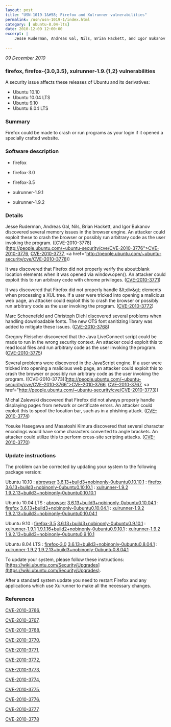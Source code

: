 ```yaml
---
layout: post
title: "USN-1019-1&#58; Firefox and Xulrunner vulnerabilities"
permalink: /usn/usn-1019-1/index.html
category: [ ubuntu-8.04-lts]
date: 2010-12-09 12:00:00
excerpt: |
    Jesse Ruderman, Andreas Gal, Nils, Brian Hackett, and Igor Bukanov discovered several memory issues in the browser engine. An attacker could exploit these to crash the browser or possibly run arbitrary code as the user invoking the program. ([CVE-2010-3778](http://people.ubuntu.com/~ubuntu-security/cve/CVE-2010-3776">CVE-2010-3776</a>, <a href="http://people.ubuntu.com/~ubuntu-security/cve/CVE-2010-3777">CVE-2010-3777</a>, <a href="http://people.ubuntu.com/~ubuntu-security/cve/CVE-2010-3778))
    
--- 
```

 
 

*09 December 2010*

### firefox, firefox-{3.0,3.5}, xulrunner-1.9.{1,2} vulnerabilities

A security issue affects these releases of Ubuntu and its derivatives:

* Ubuntu 10.10
* Ubuntu 10.04 LTS
* Ubuntu 9.10
* Ubuntu 8.04 LTS

### Summary

Firefox could be made to crash or run programs as your login if it opened a specially crafted website.

### Software description

* firefox 

* firefox-3.0 

* firefox-3.5 

* xulrunner-1.9.1 

* xulrunner-1.9.2 

### Details

Jesse Ruderman, Andreas Gal, Nils, Brian Hackett, and Igor Bukanov discovered several memory issues in the browser engine. An attacker could exploit these to crash the browser or possibly run arbitrary code as the user invoking the program. ([CVE-2010-3778](http://people.ubuntu.com/~ubuntu-security/cve/CVE-2010-3776">CVE-2010-3776</a>, <a href="http://people.ubuntu.com/~ubuntu-security/cve/CVE-2010-3777">CVE-2010-3777</a>, <a href="http://people.ubuntu.com/~ubuntu-security/cve/CVE-2010-3778))

It was discovered that Firefox did not properly verify the about:blank location elements when it was opened via window.open(). An attacker could exploit this to run arbitrary code with chrome privileges. ([CVE-2010-3771](http://people.ubuntu.com/~ubuntu-security/cve/CVE-2010-3771))

It was discovered that Firefox did not properly handle &amp;lt;div&amp;gt; elements when processing a XUL tree. If a user were tricked into opening a malicious web page, an attacker could exploit this to crash the browser or possibly run arbitrary code as the user invoking the program. ([CVE-2010-3772](http://people.ubuntu.com/~ubuntu-security/cve/CVE-2010-3772))

Marc Schoenefeld and Christoph Diehl discovered several problems when handling downloadable fonts. The new OTS font sanitizing library was added to mitigate these issues. ([CVE-2010-3768](http://people.ubuntu.com/~ubuntu-security/cve/CVE-2010-3768))

Gregory Fleischer discovered that the Java LiveConnect script could be made to run in the wrong security context. An attacker could exploit this to read local files and run arbitrary code as the user invoking the program. ([CVE-2010-3775](http://people.ubuntu.com/~ubuntu-security/cve/CVE-2010-3775))

Several problems were discovered in the JavaScript engine. If a user were tricked into opening a malicious web page, an attacker could exploit this to crash the browser or possibly run arbitrary code as the user invoking the program. ([CVE-2010-3773](http://people.ubuntu.com/~ubuntu-security/cve/CVE-2010-3766">CVE-2010-3766</a>, <a href="http://people.ubuntu.com/~ubuntu-security/cve/CVE-2010-3767">CVE-2010-3767</a>, <a href="http://people.ubuntu.com/~ubuntu-security/cve/CVE-2010-3773))

Michal Zalewski discovered that Firefox did not always properly handle displaying pages from network or certificate errors. An attacker could exploit this to spoof the location bar, such as in a phishing attack. ([CVE-2010-3774](http://people.ubuntu.com/~ubuntu-security/cve/CVE-2010-3774))

Yosuke Hasegawa and Masatoshi Kimura discovered that several character encodings would have some characters converted to angle brackets. An attacker could utilize this to perform cross-site scripting attacks. ([CVE-2010-3770](http://people.ubuntu.com/~ubuntu-security/cve/CVE-2010-3770)) 

### Update instructions

The problem can be corrected by updating your system to the following package version:

Ubuntu 10.10
 : [abrowser](https://launchpad.net/ubuntu/+source/firefox) <span> [3.6.13+build3+nobinonly-0ubuntu0.10.10.1](https://launchpad.net/ubuntu/+source/firefox/3.6.13+build3+nobinonly-0ubuntu0.10.10.1) </span> 
 : [firefox](https://launchpad.net/ubuntu/+source/firefox) <span> [3.6.13+build3+nobinonly-0ubuntu0.10.10.1](https://launchpad.net/ubuntu/+source/firefox/3.6.13+build3+nobinonly-0ubuntu0.10.10.1) </span> 
 : [xulrunner-1.9.2](https://launchpad.net/ubuntu/+source/xulrunner-1.9.2) <span> [1.9.2.13+build3+nobinonly-0ubuntu0.10.10.1](https://launchpad.net/ubuntu/+source/xulrunner-1.9.2/1.9.2.13+build3+nobinonly-0ubuntu0.10.10.1) </span> 

Ubuntu 10.04 LTS
 : [abrowser](https://launchpad.net/ubuntu/+source/firefox) <span> [3.6.13+build3+nobinonly-0ubuntu0.10.04.1](https://launchpad.net/ubuntu/+source/firefox/3.6.13+build3+nobinonly-0ubuntu0.10.04.1) </span> 
 : [firefox](https://launchpad.net/ubuntu/+source/firefox) <span> [3.6.13+build3+nobinonly-0ubuntu0.10.04.1](https://launchpad.net/ubuntu/+source/firefox/3.6.13+build3+nobinonly-0ubuntu0.10.04.1) </span> 
 : [xulrunner-1.9.2](https://launchpad.net/ubuntu/+source/xulrunner-1.9.2) <span> [1.9.2.13+build3+nobinonly-0ubuntu0.10.04.1](https://launchpad.net/ubuntu/+source/xulrunner-1.9.2/1.9.2.13+build3+nobinonly-0ubuntu0.10.04.1) </span> 

Ubuntu 9.10
 : [firefox-3.5](https://launchpad.net/ubuntu/+source/firefox-3.5) <span> [3.6.13+build3+nobinonly-0ubuntu0.9.10.1](https://launchpad.net/ubuntu/+source/firefox-3.5/3.6.13+build3+nobinonly-0ubuntu0.9.10.1) </span> 
 : [xulrunner-1.9.1](https://launchpad.net/ubuntu/+source/xulrunner-1.9.1) <span> [1.9.1.16+build2+nobinonly-0ubuntu0.9.10.1](https://launchpad.net/ubuntu/+source/xulrunner-1.9.1/1.9.1.16+build2+nobinonly-0ubuntu0.9.10.1) </span> 
 : [xulrunner-1.9.2](https://launchpad.net/ubuntu/+source/xulrunner-1.9.2) <span> [1.9.2.13+build3+nobinonly-0ubuntu0.9.10.1](https://launchpad.net/ubuntu/+source/xulrunner-1.9.2/1.9.2.13+build3+nobinonly-0ubuntu0.9.10.1) </span> 

Ubuntu 8.04 LTS
 : [firefox-3.0](https://launchpad.net/ubuntu/+source/firefox-3.0) <span> [3.6.13+build3+nobinonly-0ubuntu0.8.04.1](https://launchpad.net/ubuntu/+source/firefox-3.0/3.6.13+build3+nobinonly-0ubuntu0.8.04.1) </span> 
 : [xulrunner-1.9.2](https://launchpad.net/ubuntu/+source/xulrunner-1.9.2) <span> [1.9.2.13+build3+nobinonly-0ubuntu0.8.04.1](https://launchpad.net/ubuntu/+source/xulrunner-1.9.2/1.9.2.13+build3+nobinonly-0ubuntu0.8.04.1) </span> 

To update your system, please follow these instructions: [https://wiki.ubuntu.com/Security/Upgrades](https://wiki.ubuntu.com/Security/Upgrades).

After a standard system update you need to restart Firefox and any applications which use Xulrunner to make all the necessary changes. 

### References

 
 [CVE-2010-3766](http://people.ubuntu.com/~ubuntu-security/cve/CVE-2010-3766), 

 [CVE-2010-3767](http://people.ubuntu.com/~ubuntu-security/cve/CVE-2010-3767), 

 [CVE-2010-3768](http://people.ubuntu.com/~ubuntu-security/cve/CVE-2010-3768), 

 [CVE-2010-3770](http://people.ubuntu.com/~ubuntu-security/cve/CVE-2010-3770), 

 [CVE-2010-3771](http://people.ubuntu.com/~ubuntu-security/cve/CVE-2010-3771), 

 [CVE-2010-3772](http://people.ubuntu.com/~ubuntu-security/cve/CVE-2010-3772), 

 [CVE-2010-3773](http://people.ubuntu.com/~ubuntu-security/cve/CVE-2010-3773), 

 [CVE-2010-3774](http://people.ubuntu.com/~ubuntu-security/cve/CVE-2010-3774), 

 [CVE-2010-3775](http://people.ubuntu.com/~ubuntu-security/cve/CVE-2010-3775), 

 [CVE-2010-3776](http://people.ubuntu.com/~ubuntu-security/cve/CVE-2010-3776), 

 [CVE-2010-3777](http://people.ubuntu.com/~ubuntu-security/cve/CVE-2010-3777), 

 [CVE-2010-3778](http://people.ubuntu.com/~ubuntu-security/cve/CVE-2010-3778)
 


